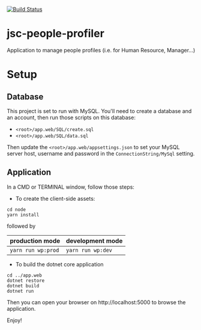 [![Build Status](https://travis-ci.org/jscoobyced/jsc-people-profiler.svg?branch=master)](https://travis-ci.org/jscoobyced/jsc-people-profiler)

# jsc-people-profiler
Application to manage people profiles (i.e. for Human Resource, Manager...)

# Setup

## Database

This project is set to run with MySQL. You'll need to create a database and an account, then run those scripts on this database:
- `<root>/app.web/SQL/create.sql`
- `<root>/app.web/SQL/data.sql`

Then update the `<root>/app.web/appsettings.json` to set your MySQL server host, username and password in the `ConnectionString/MySql` setting.

## Application

In a CMD or TERMINAL window, follow those steps:
- To create the client-side assets:
```
cd node
yarn install
```
followed by

| production mode | development mode |
|  -------------- | ---------------- |
| `yarn run wp:prod` | `yarn run wp:dev` |


- To build the dotnet core application
```
cd ../app.web
dotnet restore
dotnet build
dotnet run
```

Then you can open your browser on http://localhost:5000 to browse the application.

Enjoy!
